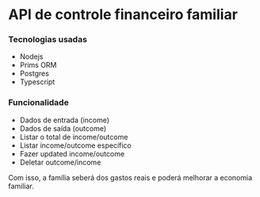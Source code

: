 <h1>API de controle financeiro familiar</h1>

<h3>Tecnologias usadas</h3>
<ul>
<li>Nodejs</li>
<li>Prims ORM</li>
<li>Postgres</li>
<li>Typescript</li>
</ul>

<h3>Funcionalidade</h3>
<ul>
  <li>Dados de entrada (income)</li>
  <li>Dados de saída (outcome)</li>
  <li>Listar o total de income/outcome</li>
  <li>Listar income/outcome específico</li>
  <li>Fazer updated income/outcome</li>
  <li>Deletar outcome/income</li>
</ul>

<p>Com isso, a família seberá dos gastos reais e poderá melhorar a economia familiar.</p>
